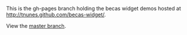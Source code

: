 This is the gh-pages branch holding the becas widget demos hosted at http://tnunes.github.com/becas-widget/.

View the [master branch](http://github.com/tnunes/becas-widget).
